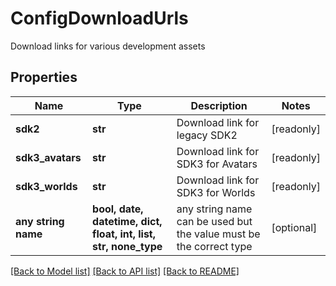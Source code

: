 # ConfigDownloadUrls

Download links for various development assets

## Properties
Name | Type | Description | Notes
------------ | ------------- | ------------- | -------------
**sdk2** | **str** | Download link for legacy SDK2 | [readonly] 
**sdk3_avatars** | **str** | Download link for SDK3 for Avatars | [readonly] 
**sdk3_worlds** | **str** | Download link for SDK3 for Worlds | [readonly] 
**any string name** | **bool, date, datetime, dict, float, int, list, str, none_type** | any string name can be used but the value must be the correct type | [optional]

[[Back to Model list]](../README.md#documentation-for-models) [[Back to API list]](../README.md#documentation-for-api-endpoints) [[Back to README]](../README.md)


